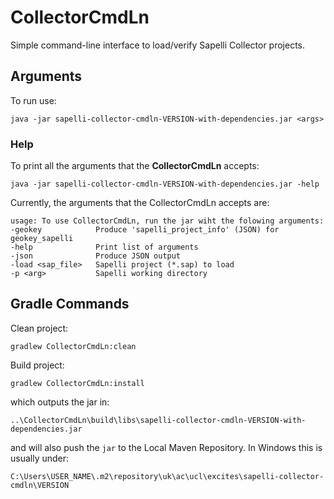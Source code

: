 # CollectorCmdLn

Simple command-line interface to load/verify Sapelli Collector projects.

## Arguments
To run use:
```
java -jar sapelli-collector-cmdln-VERSION-with-dependencies.jar <args>
```


### Help

To print all the arguments that the **CollectorCmdLn** accepts:
```
java -jar sapelli-collector-cmdln-VERSION-with-dependencies.jar -help
```

Currently, the arguments that the CollectorCmdLn accepts are:

```
usage: To use CollectorCmdLn, run the jar wiht the folowing arguments:
-geokey            Produce 'sapelli_project_info' (JSON) for geokey_sapelli
-help              Print list of arguments
-json              Produce JSON output
-load <sap_file>   Sapelli project (*.sap) to load
-p <arg>           Sapelli working directory
```

## Gradle Commands

Clean project:
```
gradlew CollectorCmdLn:clean
```

Build project:
```
gradlew CollectorCmdLn:install
```

which outputs the jar in:
```
..\CollectorCmdLn\build\libs\sapelli-collector-cmdln-VERSION-with-dependencies.jar
```
and will also push the `jar` to the Local Maven Repository. In Windows this is usually under:
```
C:\Users\USER_NAME\.m2\repository\uk\ac\ucl\excites\sapelli-collector-cmdln\VERSION
```